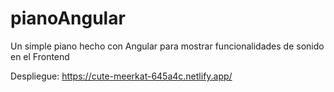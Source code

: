 # pianoAngular
Un simple piano hecho con Angular para mostrar funcionalidades de sonido en el Frontend

Despliegue: 
https://cute-meerkat-645a4c.netlify.app/
